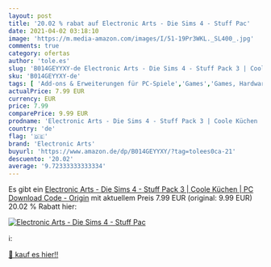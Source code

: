 ```yaml
---
layout: post
title: '20.02 % rabat auf Electronic Arts - Die Sims 4 - Stuff Pac'
date: 2021-04-02 03:18:10
image: 'https://m.media-amazon.com/images/I/51-19Pr3WKL._SL400_.jpg'
comments: true
category: ofertas
author: 'tole.es'
slug: 'B014GEYYXY-de Electronic Arts - Die Sims 4 - Stuff Pack 3 | Coole Küchen...'
sku: 'B014GEYYXY-de'
tags: [ 'Add-ons & Erweiterungen für PC-Spiele','Games','Games, Hardware & Zubehör für PC','Herunterladbare Inhalte für PC','electronic arts', ]
actualPrice: 7.99 EUR
currency: EUR
price: 7.99
comparePrice: 9.99 EUR
prodname: 'Electronic Arts - Die Sims 4 - Stuff Pack 3 | Coole Küchen | PC Download Code - Origin'
country: 'de'
flag: '🇩🇪'
brand: 'Electronic Arts'
buyurl: 'https://www.amazon.de/dp/B014GEYYXY/?tag=tolees0ca-21'
descuento: '20.02'
average: '9.72333333333334'
---
```


Es gibt ein [Electronic Arts - Die Sims 4 - Stuff Pack 3 | Coole Küchen | PC Download Code - Origin](https://www.amazon.de/dp/B014GEYYXY/?tag=tolees0ca-21) mit aktuellem Preis 7.99 EUR (original: 9.99 EUR) 20.02 % Rabatt hier:

[![Electronic Arts - Die Sims 4 - Stuff Pac](https://m.media-amazon.com/images/I/51-19Pr3WKL._SL400_.jpg)](https://www.amazon.de/dp/B014GEYYXY/?tag=tolees0ca-21)

ℹ️:


[🛒 kauf es hier!!](https://www.amazon.de/dp/B014GEYYXY/?tag=tolees0ca-21)

